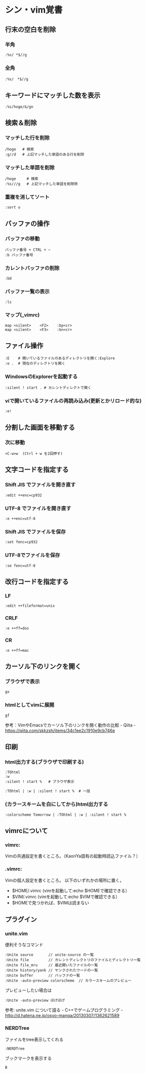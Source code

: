 # シン・vim覚書

## 行末の空白を削除
### 半角
    :%s/ *$//g
### 全角
    :%s/　*$//g

## キーワードにマッチした数を表示
    :%s/hoge/&/gn

## 検索＆削除
### マッチした行を削除
    /hoge   # 検索
    :g//d   # 上記マッチした単語のある行を削除

### マッチした単語を削除
    /hoge     # 検索
    :%s///g   # 上記マッチした単語を削除除

### 重複を消してソート
    :sort u

## バッファの操作
### バッファの移動
    バッファ番号 + CTRL + ~
    :b バッファ番号

### カレントバッファの削除
    :bd

### バッファ一覧の表示
    :ls

### マップ(_vimrc)
    map <silent>    <F2>    :bp<cr>
    map <silent>    <F3>    :bn<cr>

## ファイル操作
    :E    # 開いているファイルのあるディレクトリを開く:Explore
    :e .  # 現在のディレクトリを開く

### WindowsのExplorerを起動する
    :silent ! start . # カレントディレクトで開く

### viで開いているファイルの再読み込み(更新とかリロード的な)
    :e!

## 分割した画面を移動する
### 次に移動
    <C-w>w  (Ctrl + w を2回押す)

## 文字コードを指定する
### Shift JIS でファイルを開き直す
    :edit ++enc=cp932

### UTF-8 でファイルを開き直す
    :e ++enc=utf-8

### Shift JIS でファイルを保存
    :set fenc=cp932

### UTF-8でファイルを保存
    :se fenc=utf-8

## 改行コードを指定する
### LF
    :edit ++fileformat=unix
### CRLF
    :e ++ff=dos
### CR
    :e ++ff=mac

## カーソル下のリンクを開く
### ブラウザで表示
    gx

### htmlとしてvimに展開
    gf

  参考：VimやEmacsでカーソル下のリンクを開く動作の比較 - Qiita - https://qiita.com/skkzsh/items/34c1ee2c1910e9cb746e

## 印刷
### html出力する(ブラウザで印刷する)
    :TOhtml
    :w
    :silent ! start %   # ブラウザ表示

    :TOhtml | :w | :silent ! start %  # 一括

### (カラースキームを白にしてから)html出力する
    :colorscheme Tomorrow | :TOhtml | :w | :silent ! start %

## vimrcについて
### vimrc:
Vimの共通設定を書くところ。（KaoriYa固有の起動時読込ファイル？）

### .vimrc:
Vimの個人設定を書くところ。
以下のいずれかの場所に置く。
- $HOME/.vimrc (vimを起動して:echo $HOMEで確認できる）
- $VIM/.vimrc (vimを起動して:echo $VIMで確認できる）
- \$HOMEで見つかれば、\$VIMは読まない

## プラグイン
### unite.vim
便利そうなコマンド
~~~
:Unite source       // unite-source の一覧
:Unite file         // カレントディレクトリのファイルとディレクトリ一覧
:Unite file_mru     // 最近開いたファイルの一覧
:Unite history/yank // ヤンクされたワードの一覧
:Unite buffer       // バッファの一覧
:Unite -auto-preview colorscheme  // カラースキームのプレビュー
~~~
プレビューしたい場合は
~~~
:Unite -auto-preview ほげほげ
~~~
参考: unite.vim について語る - C++でゲームプログラミング - http://d.hatena.ne.jp/osyo-manga/20130307/1362621589

### NERDTree
ファイルをtree表示してくれる
~~~
:NERDTree
~~~
ブックマークを表示する
~~~
B
~~~
